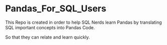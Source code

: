 # Pandas_For_SQL_Users

This Repo is created in order to help SQL Nerds learn Pandas by translating SQL important 
concepts into Pandas Code.

So that they can relate and learn quickly.
